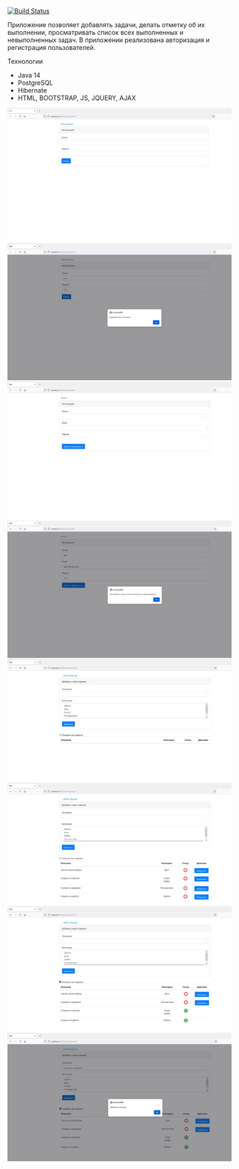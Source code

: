 [![Build Status](https://app.travis-ci.com/Xazeq/job4j_todo.svg?branch=master)](https://app.travis-ci.com/Xazeq/job4j_todo)

Приложение позволяет добавлять задачи, делать отметку об их выполнении, просматривать список всех выполненных и невыполненных задач.
В приложении реализована авторизация и регистрация пользователей.

Технологии
* Java 14
* PostgreSQL
* Hibernate
* HTML, BOOTSTRAP, JS, JQUERY, AJAX

![ScreenShot](images/1.JPG)
![ScreenShot](images/2.JPG)
![ScreenShot](images/3.JPG)
![ScreenShot](images/4.JPG)
![ScreenShot](images/5.JPG)
![ScreenShot](images/6.JPG)
![ScreenShot](images/7.JPG)
![ScreenShot](images/8.JPG)
